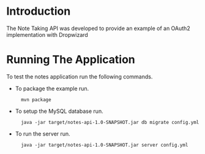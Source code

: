 # Introduction

The Note Taking API was developed to provide an example of an OAuth2 implementation with Dropwizard 

# Running The Application

To test the notes application run the following commands.

* To package the example run.

        mvn package

* To setup the MySQL database run.

        java -jar target/notes-api-1.0-SNAPSHOT.jar db migrate config.yml

* To run the server run.

        java -jar target/notes-api-1.0-SNAPSHOT.jar server config.yml
